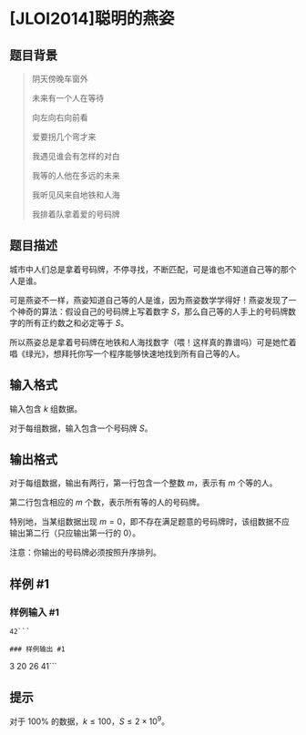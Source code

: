 # [JLOI2014]聪明的燕姿

## 题目背景

> 阴天傍晚车窗外
>
> 未来有一个人在等待
>
> 向左向右向前看
>
> 爱要拐几个弯才来
>
> 我遇见谁会有怎样的对白
>
> 我等的人他在多远的未来
>
> 我听见风来自地铁和人海
>
> 我排着队拿着爱的号码牌

## 题目描述

城市中人们总是拿着号码牌，不停寻找，不断匹配，可是谁也不知道自己等的那个人是谁。

可是燕姿不一样，燕姿知道自己等的人是谁，因为燕姿数学学得好！燕姿发现了一个神奇的算法：假设自己的号码牌上写着数字 $S$，那么自己等的人手上的号码牌数字的所有正约数之和必定等于 $S$。

所以燕姿总是拿着号码牌在地铁和人海找数字（喂！这样真的靠谱吗）可是她忙着唱《绿光》，想拜托你写一个程序能够快速地找到所有自己等的人。

## 输入格式

输入包含 $k$ 组数据。

对于每组数据，输入包含一个号码牌 $S$。

## 输出格式

对于每组数据，输出有两行，第一行包含一个整数 $m$，表示有 $m$ 个等的人。

第二行包含相应的 $m$ 个数，表示所有等的人的号码牌。

特别地，当某组数据出现 $m=0$，即不存在满足题意的号码牌时，该组数据不应输出第二行（只应输出第一行的 $0$）。

注意：你输出的号码牌必须按照升序排列。

## 样例 #1

### 样例输入 #1
```
42```

### 样例输出 #1

```
3
20 26 41```

## 提示

对于 $100\%$ 的数据，$k\leqslant100$，$S\leqslant2\times10^9$。
